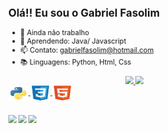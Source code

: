 ## Olá!! Eu sou o Gabriel Fasolim

- 🔭 Ainda não trabalho
- 🌱 Aprendendo: Java/ Javascript
- 📫 Contato: gabrielfasolim@hotmail.com
- 📚 Linguagens: Python, Html, Css

<div align="center">
  <a href="https://github.com/GabrielFasolim">
  <img height="170em" src="https://github-readme-stats.vercel.app/api?username=GabrielFasolim&show_icons=true&theme=dark&include_all_commits=true&count_private=true"/>
  <img height="170em" src="https://github-readme-stats.vercel.app/api/top-langs/?username=GabrielFasolim&layout=compact&langs_count=7&theme=dark"/>
</div>

 <img align="center" alt="Gabriel-Python" height="30" width="40" src="https://raw.githubusercontent.com/devicons/devicon/master/icons/python/python-original.svg">
 <img align="center" alt="Gabriel-CSS" height="30" width="40" src="https://raw.githubusercontent.com/devicons/devicon/master/icons/css3/css3-original.svg">
 <img align="center" alt="Gabriel-HTML" height="30" width="40" src="https://raw.githubusercontent.com/devicons/devicon/master/icons/html5/html5-original.svg">

 
 ##
 <div>
  <a href="https://www.instagram.com/gabrielfasolim/" target="_blank"><img src="https://img.shields.io/badge/-Instagram-%23E4405F?style=for-the-badge&logo=instagram&logoColor=white" target="_blank"></a> 
  <a href = "mailto:gabrielfasolim@hotmail.com"><img src="https://img.shields.io/badge/-Gmail-%23333?style=for-the-badge&logo=gmail&logoColor=white" target="_blank"></a>
  <a href="https://www.linkedin.com/in/gabriel-lima-fasolim-154531235/" target="_blank"><img src="https://img.shields.io/badge/-LinkedIn-%230077B5?style=for-the-badge&logo=linkedin&logoColor=white" target="_blank"></a> 

 
 
 </div>
